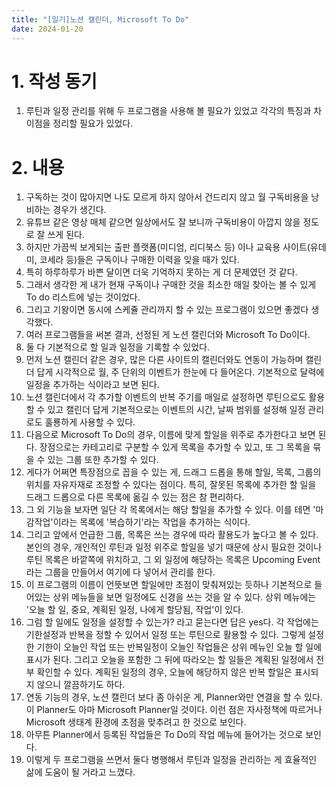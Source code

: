 ```yaml
---
title: "[일기]노션 캘린더, Microsoft To Do"
date: 2024-01-20
---
```


# 1. 작성 동기
1. 루틴과 일정 관리를 위해 두 프로그램을 사용해 볼 필요가 있었고 각각의 특징과 차이점을 정리할 필요가 있었다.

# 2. 내용
1. 구독하는 것이 많아지면 나도 모르게 하지 않아서 건드리지 않고 월 구독비용을 낭비하는 경우가 생긴다.
2. 유튜브 같은 영상 매체 같으면 일상에서도 잘 보니까 구독비용이 아깝지 않을 정도로 잘 쓰게 된다.
3. 하지만 가끔씩 보게되는 출판 플랫폼(미디엄, 리디북스 등) 이나 교육용 사이트(유데미, 코세라 등)들은 구독이나 구매한 이력을 잊을 때가 있다.
4. 특히 하루하루가 바쁜 달이면 더욱 기억하지 못하는 게 더 문제였던 것 같다.
5. 그래서 생각한 게 내가 현재 구독이나 구매한 것을 최소한 매일 찾아는 볼 수 있게 To do 리스트에 넣는 것이었다.
6. 그리고 기왕이면 동시에 스케쥴 관리까지 할 수 있는 프로그램이 있으면 좋겠다 생각했다.
7. 여러 프로그램들을 써본 결과, 선정된 게 노션 캘린더와 Microsoft To Do이다.
8. 둘 다 기본적으로 할 일과 일정을 기록할 수 있었다.
9. 먼저 노션 캘린더 같은 경우, 많은 다른 사이트의 캘린더와도 연동이 가능하며 캘린더 답게 시각적으로 월, 주 단위의 이벤트가 한눈에 다 들어온다. 기본적으로 달력에 일정을 추가하는 식이라고 보면 된다.
10. 노션 캘린더에서 각 추가할 이벤트의 반복 주기를 매일로 설정하면 루틴으로도 활용할 수 있고 캘린더 답게 기본적으로는 이벤트의 시간, 날짜 범위를 설정해 일정 관리로도 훌룡하게 사용할 수 있다.
11. 다음으로 Microsoft To Do의 경우, 이름에 맞게 할일을 위주로 추가한다고 보면 된다. 장점으로는 카테고리로 구분할 수 있게 목록을 추가할 수 있고, 또 그 목록을 묶을 수 있는 그룹 또한 추가할 수 있다. 
12. 게다가 어쩌면 특장점으로 꼽을 수 있는 게, 드래그 드롭을 통해 할일, 목록, 그룹의 위치를 자유자재로 조정할 수 있다는 점이다. 특히, 잘못된 목록에 추가한 할 일을 드래그 드롭으로 다른 목록에 옮길 수 있는 점은 참 편리하다.
12. 그 외 기능을 보자면 일단 각 목록에서는 해당 할일을 추가할 수 있다. 이를 테면 '마감작업'이라는 목록에 '복습하기'라는 작업을 추가하는 식이다. 
13. 그리고 앞에서 언급한 그룹, 목록은 쓰는 경우에 따라 활용도가 높다고 볼 수 있다. 본인의 경우, 개인적인 루틴과 일정 위주로 할일을 넣기 때문에 상시 필요한 것이나 루틴 목록은 바깥쪽에 위치하고, 그 외 일정에 해당하는 목록은 Upcoming Event라는 그룹을 만들어서 여기에 다 넣어서 관리를 한다.
14. 이 프로그램의 이름이 언뜻보면 할일에만 초점이 맞춰져있는 듯하나 기본적으로 들어있는 상위 메뉴들을 보면 일정에도 신경을 쓰는 것을 알 수 있다. 상위 메뉴에는 '오늘 할 일, 중요, 계획된 일정, 나에게 할당됨, 작업'이 있다.
15. 그럼 할 일에도 일정을 설정할 수 있는가? 라고 묻는다면 답은 yes다. 각 작업에는 기한설정과 반복을 정할 수 있어서 일정 또는 루틴으로 활용할 수 있다. 그렇게 설정한 기한이 오늘인 작업 또는 반복일정이 오늘인 작업들은 상위 메뉴인 오늘 할 일에 표시가 된다. 그리고 오늘을 포함한 그 뒤에 따라오는 할 일들은 계획된 일정에서 전부 확인할 수 있다. 계획된 일정의 경우, 오늘에 해당하지 않은 반복 할일은 표시되지 않으니 깔끔하기도 하다.
16. 연동 기능의 경우, 노션 캘린더 보다 좀 아쉬운 게, Planner와만 연결을 할 수 있다. 이 Planner도 아마 Microsoft Planner일 것이다. 이런 점은 자사정책에 따르거나 Microsoft 생태계 환경에 초점을 맞추려고 한 것으로 보인다.
17. 아무튼 Planner에서 등록된 작업들은 To Do의 작업 메뉴에 들어가는 것으로 보인다.
18. 이렇게 두 프로그램을 쓰면서 둘다 병행해서 루틴과 일정을 관리하는 게 효율적인 삶에 도움이 될 거라고 느꼈다.